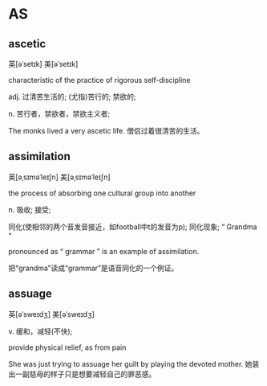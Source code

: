 # AS

## ascetic

英\[əˈsetɪk\] 美\[əˈsetɪk\]

characteristic of the practice of rigorous self-discipline

adj. 过清苦生活的; \(尤指\)苦行的; 禁欲的; 

n. 苦行者，禁欲者，禁欲主义者;

 The monks lived a very ascetic life. 僧侣过着很清苦的生活。

## assimilation

英\[əˌsɪməˈleɪʃn\] 美\[əˌsɪməˈleɪʃn\]

the process of absorbing one cultural group into another

n. 吸收; 接受; 

同化\(使相邻的两个音发音接近，如football中t的发音为p\); 同化现象; “ Grandma ” 

pronounced as “ grammar ” is an example of assimilation.

把“grandma”读成“grammar”是语音同化的一个例证。

## assuage

英\[əˈsweɪdʒ\] 美\[əˈsweɪdʒ\]

 v. 缓和，减轻\(不快\);

provide physical relief, as from pain

She was just trying to assuage her guilt by playing the devoted mother. 她装出一副慈母的样子只是想要减轻自己的罪恶感。

